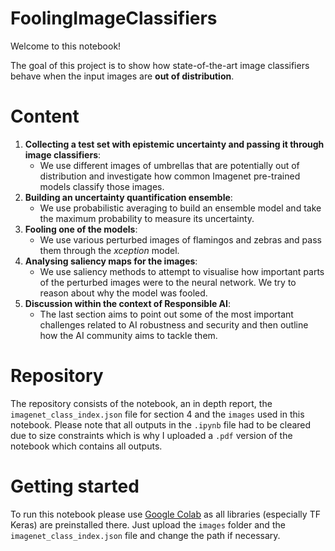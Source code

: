 # FoolingImageClassifiers

Welcome to this notebook!

The goal of this project is to show how state-of-the-art image classifiers behave when the
input images are **out of distribution**. 

# Content

1. **Collecting a test set with epistemic uncertainty and passing it through image classifiers**:
     - We use different images of umbrellas that are potentially out of distribution and investigate how common Imagenet pre-trained models classify those images.
3. **Building an uncertainty quantification ensemble**:
     - We use probabilistic averaging to build an ensemble model and take the maximum probability to measure its uncertainty.
5. **Fooling one of the models**:
     - We use various perturbed images of flamingos and zebras and pass them through the _xception_ model.
7. **Analysing saliency maps for the images**:
     - We use saliency methods to attempt to visualise how important parts of the perturbed images were to the neural network. We try to reason about why the model was fooled.
9. **Discussion within the context of Responsible AI**:
     - The last section aims to point out some of the most important challenges related to AI robustness and security and then outline how the AI community aims to tackle them.

# Repository

The repository consists of the notebook, an in depth report, the `imagenet_class_index.json` file for section 4 and the `images` used in this notebook. Please note that all outputs in the `.ipynb` file had to be cleared due to size constraints which is why I uploaded a `.pdf` version of the notebook which contains all outputs. 

# Getting started

To run this notebook please use [Google Colab](https://colab.google/) as all libraries (especially TF Keras) are preinstalled there. Just upload the `images` folder and the `imagenet_class_index.json` file and change the path if necessary. 
